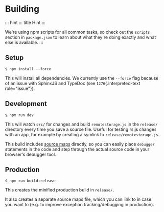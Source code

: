 # Building

::: hint
::: title
Hint
:::

We\'re using npm scripts for all common tasks, so check out the
`scripts` section in `package.json` to learn about what they\'re doing
exactly and what else is available.
:::

## Setup

``` console
$ npm install --force
```

This will install all dependencies. We currently use the `--force` flag
because of an issue with SphinxJS and TypeDoc (see
`1276`{.interpreted-text role="issue"}).

## Development

``` console
$ npm run dev
```

This will watch `src/` for changes and build `remotestorage.js` in the
`release/` directory every time you save a source file. Useful for
testing rs.js changes with an app, for example by creating a symlink to
`release/remotestorage.js`.

This build includes [source
maps](https://www.html5rocks.com/en/tutorials/developertools/sourcemaps/)
directly, so you can easily place `debugger` statements in the code and
step through the actual source code in your browser\'s debugger tool.

## Production

``` console
$ npm run build:release
```

This creates the minified production build in `release/`.

It also creates a separate source maps file, which you can link to in
case you want to (e.g. to improve exception tracking/debugging in
production).

